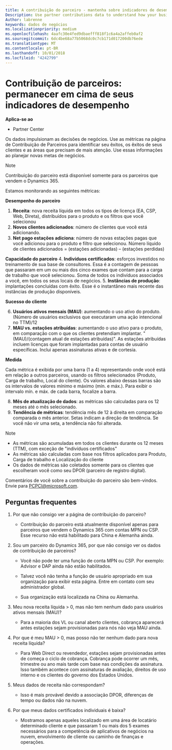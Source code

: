 ```yaml
---
title: A contribuição do parceiro - mantenha sobre indicadores de desempenho | Partner Center
Description: Use partner contributions data to understand how your business is growing and succeeding
Author: labrenne
keywords: dados de negócios
ms.localizationpriority: medium
ms.openlocfilehash: 4aafc30e4fed9dbaefff818f1c6a4a2affeb0af2
ms.sourcegitcommit: 6dc4be68a77b5068dc0c7cb171d017200db76ede
ms.translationtype: MT
ms.contentlocale: pt-BR
ms.lasthandoff: 10/01/2018
ms.locfileid: "4242799"
---
```

# <a name="partner-contribution-stay-on-top-of-your-performance-indicators"></a>Contribuição de parceiros: permanecer em cima de seus indicadores de desempenho

**Aplica-se ao**
- Partner Center

Os dados impulsionam as decisões de negócios. Use as métricas na página de Contribuição de Parceiros para identificar seu êxitos, os êxitos de seus clientes e as áreas que precisam de mais atenção. Use essas informações ao planejar novas metas de negócios.

>[!NOTE]
>Contribuição do parceiro está disponível somente para os parceiros que vendem o Dynamics 365.

Estamos monitorando as seguintes métricas:

**Desempenho do parceiro**

1. **Receita**: nova receita líquida em todos os tipos de licença (EA, CSP, Web, Direta), distribuídos para o produto e os filtros que você selecionou
2. **Novos clientes adicionados**: número de clientes que você está adicionando.
3. **Net pago estações adiciona**: número de novas estações pagas que você adicionou para o produto e filtro que selecionou.  Número líquido de clientes adicionados = (estações adicionadas) – (estações perdidas) 

**Capacidade do parceiro**
4. **Indivíduos certificados**: esforços investidos no treinamento de sua base de consultores. Essa é a contagem de pessoas que passaram em um ou mais dos cinco exames que contam para a carga de trabalho que você selecionou. Soma de todos os indivíduos associados a você, em todos os seus locais de negócios.
5. **Instâncias de produção**: implantações concluídas com êxito. Esse é o instantâneo mais recente das instâncias de produção disponíveis.

**Sucesso do cliente**

6.  **Usuários ativos mensais (MAU)**: aumentando o uso ativo do produto.
(Número de usuários exclusivos que executaram uma ação intencional no TTM)/12
7. **MAU vs. estações atribuídas**: aumentando o uso ativo para o produto, em comparação com o que os clientes pretendiam implantar. "(MAU)/(contagem atual de estações atribuídas)". As estações atribuídas incluem licenças que foram implantadas para contas de usuário específicas.  Inclui apenas assinaturas ativas e de cortesia. 


**Medida**

Cada métrica é exibida por uma barra (1 a 4) representando onde você está em relação a outros parceiros, usando os filtros selecionados (Produto, Carga de trabalho, Local do cliente). Os valores abaixo dessas barras são os intervalos de valores mínimo e máximo (mín. e máx.). Para exibir o intervalo mín. e máx. de cada barra, focalize a barra.  

8. **Mês de atualização de dados**: as métricas são calculadas para os 12 meses até o mês selecionado.
9. **Tendência de métricas**: tendência mês de 12 à direita em comparação comparada o mês anterior. Setas indicam a direção de tendência. Se você não vir uma seta, a tendência não foi alterada.

>[!NOTE] 
>- As métricas são acumuladas em todos os clientes durante os 12 meses (TTM), com exceção de "indivíduos certificados"        
>- As métricas são calculadas com base nos filtros aplicados para Produto, Carga de trabalho e Localização do cliente
>- Os dados de métricas são coletados somente para os clientes que escolheram você como seu DPOR (parceiro de registro digital). 

Comentários de você sobre a contribuição do parceiro são bem-vindos. Envie para PCPCI@microsoft.com.  

## <a name="frequently-asked-questions"></a>Perguntas frequentes

1. Por que não consigo ver a página de contribuição do parceiro?
    - Contribuição do parceiro está atualmente disponível apenas para parceiros que vendem o Dynamics 365 com contas MPN ou CSP. Esse recurso não está habilitado para China e Alemanha ainda.
2. Sou um parceiro do Dynamics 365, por que não consigo ver os dados de contribuição de parceiros?
      - Você não pode ter uma função de conta MPN ou CSP. Por exemplo: Advisor e DAP ainda não estão habilitados.  
    - Talvez você não tenha a função de usuário apropriado em sua organização para exibir esta página. Entre em contato com seu administrador global.

    - Sua organização está localizada na China ou Alemanha.

3. Meu nova receita líquida > 0, mas não tem nenhum dado para usuários ativos mensais (MAU)?
    - Para a maioria dos VL ou canal aberto clientes, cobrança aparecerá antes estações sejam provisionadas para nós não veja MAU ainda.

4.  Por que é meu MAU > 0, mas posso não ter nenhum dado para nova receita líquida?
    - Para Web Direct ou revendedor, estações sejam provisionadas antes de começa o ciclo de cobrança. Cobrança pode ocorrer um mês, trimestre ou ano mais tarde com base nas condições da assinatura. Isso também acontece com assinaturas de avaliação, direitos de uso interno e os clientes do governo dos Estados Unidos.
5.  Meus dados de receita não correspondam?
    - Isso é mais provável devido a associação DPOR, diferenças de tempo ou dados não na nuvem.
6.  Por que meus dados certificados individuais é baixa?
    - Mostramos apenas aqueles localizado em uma área de locatário determinado cliente e que passaram 1 ou mais dos 5 exames necessários para a competência de aplicativos de negócios na nuvem, envolvimento de cliente ou caminho de finanças e operações.   